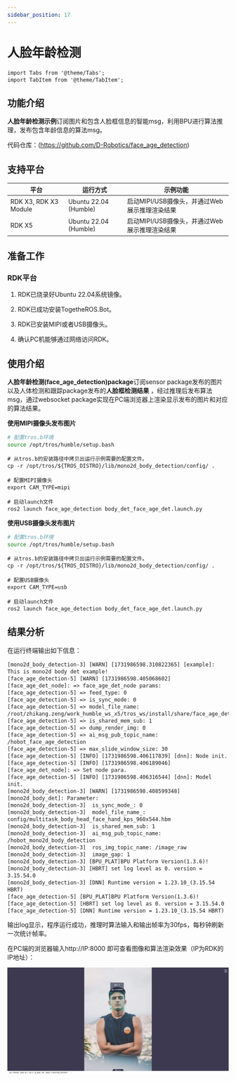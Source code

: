 ```yaml
---
sidebar_position: 17
---
```


# 人脸年龄检测

```mdx-code-block
import Tabs from '@theme/Tabs';
import TabItem from '@theme/TabItem';
```

## 功能介绍

**人脸年龄检测示例**订阅图片和包含人脸框信息的智能msg，利用BPU进行算法推理，发布包含年龄信息的算法msg。

代码仓库：(https://github.com/D-Robotics/face_age_detection)

## 支持平台

| 平台                    | 运行方式                  | 示例功能                         |
|-----------------------|-----------------------|------------------------------|
| RDK X3, RDK X3 Module | Ubuntu 22.04 (Humble) | 启动MIPI/USB摄像头，并通过Web展示推理渲染结果 |
| RDK X5                | Ubuntu 22.04 (Humble) | 启动MIPI/USB摄像头，并通过Web展示推理渲染结果 |

## 准备工作

### RDK平台

1. RDK已烧录好Ubuntu 22.04系统镜像。

2. RDK已成功安装TogetheROS.Bot。

3. RDK已安装MIPI或者USB摄像头。

4. 确认PC机能够通过网络访问RDK。

## 使用介绍

**人脸年龄检测(face_age_detection)package**订阅sensor package发布的图片以及人体检测和跟踪package发布的**人脸框检测结果**
，经过推理后发布算法msg，通过websocket package实现在PC端浏览器上渲染显示发布的图片和对应的算法结果。

**使用MIPI摄像头发布图片**

```bash
# 配置tros.b环境
source /opt/tros/humble/setup.bash
```

```shell
# 从tros.b的安装路径中拷贝出运行示例需要的配置文件。
cp -r /opt/tros/${TROS_DISTRO}/lib/mono2d_body_detection/config/ .

# 配置MIPI摄像头
export CAM_TYPE=mipi

# 启动launch文件
ros2 launch face_age_detection body_det_face_age_det.launch.py
```

**使用USB摄像头发布图片**

```bash
# 配置tros.b环境
source /opt/tros/humble/setup.bash
```

```shell
# 从tros.b的安装路径中拷贝出运行示例需要的配置文件。
cp -r /opt/tros/${TROS_DISTRO}/lib/mono2d_body_detection/config/ .

# 配置USB摄像头
export CAM_TYPE=usb

# 启动launch文件
ros2 launch face_age_detection body_det_face_age_det.launch.py
```

## 结果分析

在运行终端输出如下信息：

```shell
[mono2d_body_detection-3] [WARN] [1731986598.310822365] [example]: This is mono2d body det example!
[face_age_detection-5] [WARN] [1731986598.405068602] [face_age_det_node]: => face_age_det_node params:
[face_age_detection-5] => feed_type: 0
[face_age_detection-5] => is_sync_mode: 0
[face_age_detection-5] => model_file_name: /root/zhikang.zeng/work_humble_ws_x5/tros_ws/install/share/face_age_detection/config/faceAge.hbm
[face_age_detection-5] => is_shared_mem_sub: 1
[face_age_detection-5] => dump_render_img: 0
[face_age_detection-5] => ai_msg_pub_topic_name: /hobot_face_age_detection
[face_age_detection-5] => max_slide_window_size: 30
[face_age_detection-5] [INFO] [1731986598.406117839] [dnn]: Node init.
[face_age_detection-5] [INFO] [1731986598.406189046] [face_age_det_node]: => Set node para.
[face_age_detection-5] [INFO] [1731986598.406316544] [dnn]: Model init.
[mono2d_body_detection-3] [WARN] [1731986598.408599348] [mono2d_body_det]: Parameter:
[mono2d_body_detection-3]  is_sync_mode_: 0
[mono2d_body_detection-3]  model_file_name_: config/multitask_body_head_face_hand_kps_960x544.hbm
[mono2d_body_detection-3]  is_shared_mem_sub: 1
[mono2d_body_detection-3]  ai_msg_pub_topic_name: /hobot_mono2d_body_detection
[mono2d_body_detection-3]  ros_img_topic_name: /image_raw
[mono2d_body_detection-3]  image_gap: 1
[mono2d_body_detection-3] [BPU_PLAT]BPU Platform Version(1.3.6)!
[mono2d_body_detection-3] [HBRT] set log level as 0. version = 3.15.54.0
[mono2d_body_detection-3] [DNN] Runtime version = 1.23.10_(3.15.54 HBRT)
[face_age_detection-5] [BPU_PLAT]BPU Platform Version(1.3.6)!
[face_age_detection-5] [HBRT] set log level as 0. version = 3.15.54.0
[face_age_detection-5] [DNN] Runtime version = 1.23.10_(3.15.54 HBRT)
```

输出log显示，程序运行成功，推理时算法输入和输出帧率为30fps，每秒钟刷新一次统计帧率。

在PC端的浏览器输入http://IP:8000 即可查看图像和算法渲染效果（IP为RDK的IP地址）：

![](/../static/img/05_Robot_development/03_boxs/function/image/box_adv/face_age_det_render.png)

